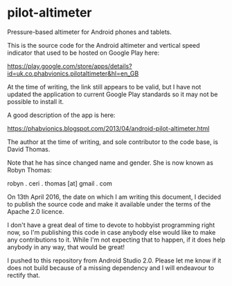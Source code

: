 # pilot-altimeter
Pressure-based altimeter for Android phones and tablets.

This is the source code for the Android altimeter and vertical speed indicator that used to be hosted on Google Play here:

https://play.google.com/store/apps/details?id=uk.co.phabvionics.pilotaltimeter&hl=en_GB

At the time of writing, the link still appears to be valid, but I have not updated the application to current Google Play
standards so it may not be possible to install it.

A good description of the app is here:

https://phabvionics.blogspot.com/2013/04/android-pilot-altimeter.html

The author at the time of writing, and sole contributor to the code base, is David Thomas.

Note that he has since changed name and gender. She is now known as Robyn Thomas:

robyn . ceri . thomas [at] gmail . com

On 13th April 2016, the date on which I am writing this document, I decided to publish the source code and make it available
under the terms of the Apache 2.0 licence.

I don't have a great deal of time to devote to hobbyist programming right now, so I'm publishing this code in case anybody
else would like to make any contributions to it. While I'm not expecting that to happen, if it does help anybody in any way,
that would be great!

I pushed to this repository from Android Studio 2.0. Please let me know if it does not build because of a missing dependency
and I will endeavour to rectify that.
